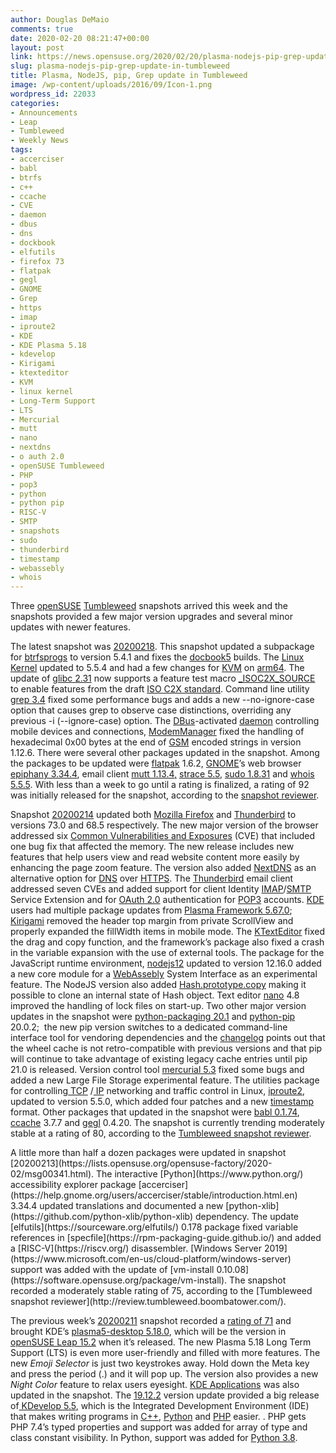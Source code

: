 ```yaml
---
author: Douglas DeMaio
comments: true
date: 2020-02-20 08:21:47+00:00
layout: post
link: https://news.opensuse.org/2020/02/20/plasma-nodejs-pip-grep-update-in-tumbleweed/
slug: plasma-nodejs-pip-grep-update-in-tumbleweed
title: Plasma, NodeJS, pip, Grep update in Tumbleweed
image: /wp-content/uploads/2016/09/Icon-1.png
wordpress_id: 22033
categories:
- Announcements
- Leap
- Tumbleweed
- Weekly News
tags:
- accerciser
- babl
- btrfs
- c++
- ccache
- CVE
- daemon
- dbus
- dns
- dockbook
- elfutils
- firefox 73
- flatpak
- gegl
- GNOME
- Grep
- https
- imap
- iproute2
- KDE
- KDE Plasma 5.18
- kdevelop
- Kirigami
- ktexteditor
- KVM
- linux kernel
- Long-Term Support
- LTS
- Mercurial
- mutt
- nano
- nextdns
- o auth 2.0
- openSUSE Tumbleweed
- PHP
- pop3
- python
- python pip
- RISC-V
- SMTP
- snapshots
- sudo
- thunderbird
- timestamp
- webassebly
- whois
---
```


Three [openSUSE](https://www.opensuse.org/) [Tumbleweed](https://en.opensuse.org/Portal:Tumbleweed) snapshots arrived this week and the snapshots provided a few major version upgrades and several minor updates with newer features.

The latest snapshot was [20200218](https://lists.opensuse.org/opensuse-factory/2020-02/msg00400.html). This snapshot updated a subpackage for [btrfsprogs](https://btrfs.wiki.kernel.org/index.php/Changelog) to version 5.4.1 and fixes the [docbook5](https://docbook.org/) builds. The [Linux Kernel](https://www.kernel.org/) updated to 5.5.4 and had a few changes for [KVM](https://en.wikipedia.org/wiki/Kernel-based_Virtual_Machine) on [arm64](https://en.wikipedia.org/wiki/ARM_architecture). The update of [glibc 2.31](https://www.gnu.org/software/libc/) now supports a feature test macro [_ISOC2X_SOURCE](https://gitlab.com/freedesktop-sdk/mirrors/sourceware/glibc/-/commit/777d75fbc07b98115f4868c3290eb8a5d1f3a5b2) to enable features from the draft [ISO C2X standard](https://en.wikipedia.org/wiki/C2x). Command line utility [grep 3.4](https://www.gnu.org/s/grep/manual/grep.html) fixed some performance bugs and adds a new --no-ignore-case option that causes grep to observe case distinctions, overriding any previous -i (--ignore-case) option. The [DBus](https://en.wikipedia.org/wiki/D-Bus)-activated [daemon](https://en.wikipedia.org/wiki/Daemon_(computing)) controlling mobile devices and connections, [ModemManager](https://www.freedesktop.org/wiki/Software/ModemManager/) fixed the handling of hexadecimal 0x00 bytes at the end of [GSM](https://en.wikipedia.org/wiki/GSM) encoded strings in version 1.12.6. There were several other packages updated in the snapshot. Among the packages to be updated were [flatpak](https://flatpak.org/) 1.6.2, [GNOME](https://www.gnome.org/)’s web browser [epiphany 3.34.4](https://www.phoronix.com/scan.php?page=news_item&px=GNOME-3.34.3-Released), email client [mutt 1.13.4,](http://www.mutt.org/) [strace 5.5](https://strace.io/), [sudo 1.8.31](https://www.sudo.ws/man/1.8.31/sudo.man.html) and [whois 5.5.5](https://en.wikipedia.org/wiki/WHOIS). With less than a week to go until a rating is finalized, a rating of 92 was initially released for the snapshot, according to the [snapshot reviewer](http://review.tumbleweed.boombatower.com/).

Snapshot [20200214](https://lists.opensuse.org/opensuse-factory/2020-02/msg00366.html) updated both [Mozilla Firefox](https://www.mozilla.org/en-US/firefox/new/) and [Thunderbird](https://www.thunderbird.net/) to versions 73.0 and 68.5 respectively. The new major version of the browser addressed six [Common Vulnerabilities and Exposures](https://en.wikipedia.org/wiki/Common_Vulnerabilities_and_Exposures) (CVE) that included one bug fix that affected the memory. The new release includes new features that help users view and read website content more easily by enhancing the page zoom feature. The version also added [NextDNS](https://nextdns.io/) as an alternative option for [DNS](https://en.wikipedia.org/wiki/Domain_Name_System) over [HTTPS](https://en.wikipedia.org/wiki/HTTPS). The [Thunderbird](https://www.thunderbird.net/) email client addressed seven CVEs and added support for client Identity [IMAP](https://en.wikipedia.org/wiki/Internet_Message_Access_Protocol)/[SMTP](https://en.wikipedia.org/wiki/Simple_Mail_Transfer_Protocol) Service Extension and for [OAuth 2.0](https://oauth.net/2/) authentication for [POP3](https://en.wikipedia.org/wiki/Post_Office_Protocol) accounts. [KDE](https://kde.org/) users had multiple package updates from [Plasma Framework 5.67.0](https://kde.org/announcements/kde-frameworks-5.67.0.php); [Kirigami](https://kde.org/products/kirigami/) removed the header top margin from private ScrollView and properly expanded the fillWidth items in mobile mode. The [KTextEditor](https://api.kde.org/frameworks/ktexteditor/html/) fixed the drag and copy function, and the framework’s package also fixed a crash in the variable expansion with the use of external tools. The package for the JavaScript runtime environment, [nodejs12](https://nodejs.org/en/about/releases/) updated to version 12.16.0 added a new core module for a [WebAssebly](https://webassembly.org/) System Interface as an experimental feature. The NodeJS version also added [Hash.prototype.copy](https://nodejs.org/en/blog/release/v12.16.0/) making it possible to clone an internal state of Hash object. Text editor [nano](https://www.nano-editor.org/) 4.8 improved the handling of lock files on start-up. Two other major version updates in the snapshot were [python-packaging 20.1](https://pypi.org/project/packaging/) and [python-pip](https://pypi.org/project/pip/) 20.0.2;  the new pip version switches to a dedicated command-line interface tool for vendoring dependencies and the [changelog](https://pip.pypa.io/en/stable/news/) points out that the wheel cache is not retro-compatible with previous versions and that pip will continue to take advantage of existing legacy cache entries until pip 21.0 is released. Version control tool [mercurial 5.3](https://www.mercurial-scm.org/wiki/Release5.3) fixed some bugs and added a new Large File Storage experimental feature. The utilities package for controlling[ TCP](https://en.wikipedia.org/wiki/Transmission%20Control%20Protocol) /[ IP](https://en.wikipedia.org/wiki/Internet%20Protocol) networking and traffic control in Linux, [iproute2](https://wiki.linuxfoundation.org/networking/iproute2), updated to version 5.5.0, which added four patches and a new [timestamp](https://en.wikipedia.org/wiki/Timestamp) format. Other packages that updated in the snapshot were [babl 0.1.74](http://gegl.org/babl/), [ccache](https://ccache.dev/) 3.7.7 and [gegl](http://gegl.org/) 0.4.20. The snapshot is currently trending moderately stable at a rating of 80, according to the [Tumbleweed snapshot reviewer](http://review.tumbleweed.boombatower.com/).

<!-- more -->A little more than half a dozen packages were updated in snapshot [20200213](https://lists.opensuse.org/opensuse-factory/2020-02/msg00341.html). The interactive [Python](https://www.python.org/) accessibility explorer package [accerciser](https://help.gnome.org/users/accerciser/stable/introduction.html.en) 3.34.4 updated translations and documented a new [python-xlib](https://github.com/python-xlib/python-xlib) dependency. The update [elfutils](https://sourceware.org/elfutils/) 0.178 package fixed variable references in [specfile](https://rpm-packaging-guide.github.io/) and added a [RISC-V](https://riscv.org/) disassembler. [Windows Server 2019](https://www.microsoft.com/en-us/cloud-platform/windows-server) support was added with the update of [vm-install 0.10.08](https://software.opensuse.org/package/vm-install). The snapshot recorded a moderately stable rating of 75, according to the [Tumbleweed snapshot reviewer](http://review.tumbleweed.boombatower.com/).

The previous week’s [20200211](https://lists.opensuse.org/opensuse-factory/2020-02/msg00301.html) snapshot recorded a [rating of 71](https://review.tumbleweed.boombatower.com/) and brought KDE’s [plasma5-desktop 5.18.0](https://kde.org/announcements/plasma-5.18.0), which will be the version in [openSUSE Leap 15.2](https://en.opensuse.org/openSUSE:Roadmap) when it’s released. The new Plasma 5.18 Long Term Support (LTS) is even more user-friendly and filled with more features. The new _Emoji Selector_ is just two keystrokes away. Hold down the Meta key and press the period (.) and it will pop up. The version also provides a new _Night Color_ feature to relax users eyesight. [KDE Applications](https://kde.org/announcements/releases/2020-02-apps-update/) was also updated in the snapshot. The [19.12.2](https://kde.org/announcements/releases/2020-02-apps-update/) version update provided a big release of[ KDevelop 5.5](https://www.kdevelop.org/news/kdevelop-550-released), which is the Integrated Development Environment (IDE) that makes writing programs in [C++](https://en.wikipedia.org/wiki/C%2B%2B), [Python](https://www.python.org/) and [PHP](https://www.php.net/) easier. . PHP gets PHP 7.4’s typed properties and support was added for array of type and class constant visibility. In Python, support was added for [Python 3.8](https://www.python.org/downloads/).
